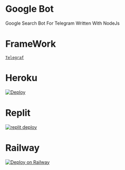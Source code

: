 # Google Bot
Google Search Bot For Telegram Written With NodeJs

# FrameWork
[`Telegraf`](https://github.com/telegraf/telegraf)

# Heroku
[![Deploy](https://www.herokucdn.com/deploy/button.svg)](https://heroku.com/deploytemplate=https://github.com/someone913/google-bot.git)

# Replit

[![replit deploy](https://replit.com/badge/github/nekozu/google-bot)](https://repl.it/github/nekozu/google-bot)

# Railway
[![Deploy on Railway](https://railway.app/button.svg)](https://railway.app/new/template?template=https%3A%2F%2Fgithub.com%2Fnekozu%2Fgoogle-bot&envs=token&tokenDesc=bot+token+mu)
